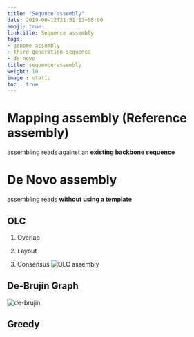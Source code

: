 ```yaml
---
title: "Sequnce assembly"
date: 2019-06-12T21:51:13+08:00
emoji: true
linktitle: Sequence assembly
tags:
- genome assembly
- third generation sequence
- de novo
title: sequence assembly
weight: 10
image : static
toc : true
---
```


# Mapping assembly (Reference  assembly)

assembling reads against an **existing backbone sequence**

# De Novo assembly

assembling reads **without using a template**

## OLC

1. Overlap

2. Layout

3. Consensus
![OLC assembly](https://upload.wikimedia.org/wikipedia/commons/thumb/6/68/OLC%2COverlap-Layout-consensus.png/794px-OLC%2COverlap-Layout-consensus.png)
## De-Brujin Graph
![de-brujin](https://homolog.us/Tutorials/Tut-Img/Set1/fig5.png)


## Greedy 

